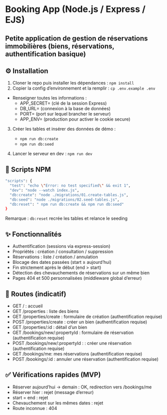 # Booking App (Node.js / Express / EJS)

Petite application de gestion de réservations immobilières (biens, réservations, authentification basique)
---

## ⚙️ Installation

1. Cloner le repo puis installer les dépendances : `npm install`
2. Copier la config d’environnement et la remplir : `cp .env.example .env`
- Renseigner toutes les informations :
    - APP_SECRET= (clé de la session Express)
    - DB_URL= (connexion à la base de données)
    - PORT= (port sur lequel brancher le serveur)
    - APP_ENV= (production pour activer le cookie secure)

3. Créer les tables et insérer des données de démo : 
    - ```npm run db:create```
    - ```npm run db:seed```

4. Lancer le serveur en dev : ```npm run dev```

## 📜 Scripts NPM
```bash
"scripts": {
  "test": "echo \"Error: no test specified\" && exit 1",
  "dev": "node --watch index.js",
  "db:create": "node ./migrations/01.create-tables.js",
  "db:seed": "node ./migrations/02.seed-tables.js",
  "db:reset": " npm run db:create && npm run db:seed"
}
```
Remarque : ```db:reset``` recrée les tables et relance le seeding

## ✨ Fonctionnalités

- Authentification (sessions via express-session)
- Propriétés : création / consultation / suppression
- Réservations : liste / création / annulation
- Blocage des dates passées (start ≥ aujourd’hui)
- Fin strictement après le début (end > start)
- Détection des chevauchements de réservations sur un même bien
- Pages 404 et 500 personnalisées (middleware global d’erreur)

## 🧭 Routes (indicatif)

- GET / : accueil
- GET /properties : liste des biens
- GET /properties/create : formulaire de création (authentification requise)
- POST /properties/create : créer un bien (authentification requise)
- GET /properties/:id : détail d’un bien
- GET /bookings/new/:propertyId : formulaire de réservation (authentification requise)
- POST /bookings/new/:propertyId :  : créer une réservation (authentification requise)
- GET /bookings/me: mes réservations (authentification requise)
- POST /bookings/:id : annuler une réservation (authentification requise)

## ✅ Vérifications rapides (MVP)

- Réserver aujourd’hui → demain : OK, redirection vers /bookings/me
- Réserver hier : rejet (message d’erreur)
- start = end : rejet
- Chevauchement sur les mêmes dates : rejet
- Route inconnue : 404
